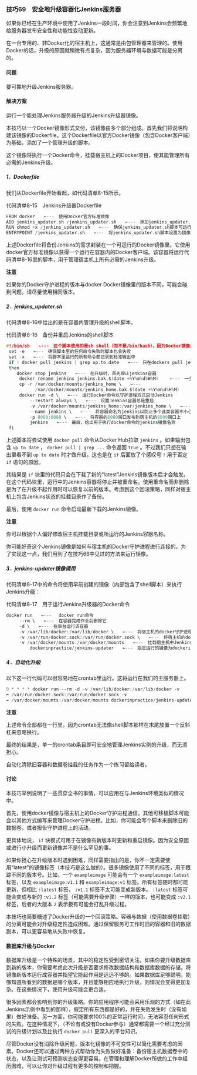 ### 技巧69　安全地升级容器化Jenkins服务器

如果你已经在生产环境中使用了Jenkins一段时间，你会注意到Jenkins会频繁地给服务器发布安全性和功能性变动更新。

在一台专用的、非Docker化的宿主机上，这通常是由包管理器来管理的。使用Docker的话，升级的原因就稍微有点复杂，因为服务器环境与数据可能是分离的。

#### 问题

要可靠地升级Jenkins服务器。

#### 解决方案

运行一个能处理Jenkins服务器升级的Jenkins升级器镜像。

本技巧以一个Docker镜像形式交付，该镜像由多个部分组成。首先我们将说明构建该镜像的Dockerfile。这个Dockerfile以官方Docker镜像（包含Docker客户端）为基础，添加了一个管理升级的脚本。

这个镜像将执行一个Docker命令，挂载宿主机上的Docker项目，使其能管理所有必需的Jenkins升级。

##### 1．Dockerfile

我们从Dockerfile开始看起，如代码清单8-15所示。

代码清单8-15　Jenkins升级器Dockerfile

```c
FROM docker　　⇽---　使用Docker官方标准镜像
ADD jenkins_updater.sh /jenkins_updater.sh　　⇽---　添加jenkins_updater.sh脚本（稍后讨论）
RUN chmod +x /jenkins_updater.sh　　⇽---　确保jenkins_updater.sh脚本可运行
ENTRYPOINT /jenkins_updater.sh　　⇽---　将jenkins_updater.sh脚本设置为镜像默认的入口点
```

上述Dockerfile将备份Jenkins的需求封装在一个可运行的Docker镜像里。它使用docker官方标准镜像以获得一个运行在容器内的Docker客户端。该容器将运行代码清单8-16里的脚本，用于管理宿主机上所有必需的Jenkins升级。



**注意**

如果你的Docker守护进程的版本与docker Docker镜像里的版本不同，可能会碰到问题。请尽量使用相同版本。



##### 2．jenkins_updater.sh

代码清单8-16中给出的是在容器内管理升级的shell脚本。

代码清单8-16　备份并重启Jenkins的shell脚本

```c
#!/bin/sh　　⇽---　这个脚本使用的是sh shell（而不是/bin/bash），因为Docker镜像里只有sh
 set -e　　⇽---　确保脚本里的任何命令失败时脚本也会失败
 set -x　　⇽---　将脚本里运行的所有命令都记录到标准输出中
 if ! docker pull jenkins | grep up.to.date　　⇽---　只在dockers pull jenkins不输出up to date时触发
 then
    docker stop jenkins　　⇽---　在升级时，首先停止jenkins容器
     docker rename jenkins jenkins.bak.$(date +%Y%m%d%H%M) 　　⇽---　一旦停止，将jenkins容器重命名为jenkins.bak跟着到分钟的时间
     cp -r /var/docker/mounts/jenkins_home \　　⇽---　
           /var/docker/mounts/jenkins_home.bak.$(date +%Y%m%d%H%M) 　　⇽---　将Jenkins容器镜像状态目录复制到备份目录中
     docker run -d \　　⇽---　运行Docker命令以守护进程方式启动Jenkins
         --restart always \　　⇽---　设置Jenkins容器总是重启
         -v /var/docker/mounts/jenkins_home:/var/jenkins_home \　　⇽---　将jenkins状态卷挂载到宿主机目录中
         --name jenkins \　　⇽---　将容器命名为jenkins以防止多个此类容器不小心同时运行
         -p 8080:8080 \　　⇽---　将容器的8080端口发布到宿主机的8080端口上
         jenkins　　⇽---　最后，给出用于执行docker命令的jenkins镜像名称
 fi
```

上述脚本将尝试使用 `docker pull` 命令从Docker Hub拉取 `jenkins` 。如果输出包含 `up to date` ， `docker pull | grep ...` 命令返回 `true` 。不过我们只想在输出里看不到 `up to date` 时才做升级。这也是在 `if` 后面放了个感叹号 `!` 用于否定 `if` 语句的原因。

其结果是 `if` 块里的代码只会在下载了新的“latest”Jenkins镜像版本后才会触发。在这个代码块里，运行中的Jenkins容器将停止并被重命名。使用重命名而非删除是为了在升级不起作用时可以恢复以前的版本。考虑到这个回滚策略，同样对宿主机上包含Jenkins状态的挂载目录作了备份。

最后，使用 `docker run` 命令启动最新下载的Jenkins镜像。



**注意**

你可以根据个人偏好修改宿主机挂载目录或所运行的Jenkins容器名称。



你可能好奇这个Jenkins镜像是如何与宿主机的Docker守护进程进行连接的。为了实现这一点，我们用到了在技巧66中见过的方法来运行镜像。

##### 3．jenkins-updater镜像调用

代码清单8-17中的命令将使用早前创建的镜像（内部包含了shell脚本）来执行Jenkins升级：

代码清单8-17　用于运行Jenkins升级器的Docker命令

```c
docker run　　⇽---　 docker run命令
     --rm \　　⇽---　在容器完成作业后删除它
     -d \　　⇽---　在后台运行该容器
     -v /var/lib/docker:/var/lib/docker \　　⇽---　将宿主机的docker守护进程目录挂载到容器中
     -v /var/run/docker.sock:/var/run/docker.sock \　　⇽---　将宿主机的docker套接字挂载到容器中，这样docker命令就可以在容器中起作用
     -v /var/docker/mounts:/var/docker/mounts　　⇽---　挂载宿主机中Jenkins数据所存储的挂载目录，以便jenkins_updater.sh脚本可以复制这些文件
         dockerinpractice/jenkins-updater　　⇽---　指定运行的镜像为dockerinpractice/ jenkins-updater镜像
```

##### 4．自动化升级

以下这一行代码可以很容易地在crontab里运行。这将运行在我们的主服务器上。

```c
0 * * * * docker run --rm -d -v /var/lib/docker:/var/lib/docker -v
➥ /var/run/docker.sock:/var/run/docker.sock -v
➥ /var/docker/mounts:/var/docker/mounts dockerinpractice/jenkins-updater
```



**注意**

上述命令全部都在一行里，因为crontab无法像shell脚本那样在末尾放置一个反斜杠来忽略换行。



最终的结果是，单一的crontab条目即可安全地管理Jenkins实例的升级，而无须担心。

自动化清除旧容器和数据卷挂载的任务作为一个练习留给读者。

#### 讨论

本技巧举例说明了一些贯穿全书的事情，可以应用在与Jenkins环境类似的情况中。

首先，使用docker镜像与宿主机上的Docker守护进程通信。其他可移植脚本可能会以其他方式编写来管理Docker守护进程。比如，你可能会写个脚本来删除旧的数据卷，或者报告守护进程上的活动。

更具体地说， `if` 块模式可用于在镜像有新版本时更新和重启镜像。因为安全原因或进行小升级而更新镜像并不是什么罕见的事。

如果你担心在升级版本时遇到困难，同样需要指出的是，你不一定需要使用“latest”的镜像标签（本技巧是这么做的）。很多镜像使用了不同的标签，用于跟踪不同的版本号。比如，一个 `exampleimage` 可能会有一个 `exampleimage:latest` 标签，以及 `exampleimage:v1.1` 和 `exampleimage:v1` 标签。所有标签随时都可能更新，但相比 `:latest` 标签， `:v1.1` 标签不太可能变成新版本。 `:latest` 标签可能会变成与新的 `:v1.2` 标签（可能需要升级步骤）一样的版本，也可能变成 `:v2.1` 标签，后者的大版本 `2` 表示极有可能会打乱升级过程。

本技巧也简要概述了Docker升级的一个回滚策略。容器与数据（使用数据卷挂载）的分离可能会对升级稳定性造成困难。通过保留服务可工作时旧的容器和旧的数据副本，可以更容易地从失败中恢复。

#### 数据库升级与Docker

数据库升级是一个特殊的场景，其中的稳定性受到密切关注。如果你要升级数据库到新的版本，你需要考虑此次升级是否要求修改数据结构和数据库数据的存储。将镜像新版本运行成容器并指望它能起作用是远远不够的。如果数据库足够聪明，能够知道所看到的数据是哪个版本，并且能够相应地执行升级，则情况会变得更加复杂。在这些情况下，使用升级可能会更合适。

很多因素都会影响到你的升级策略。你的应用程序可能会采用乐观的方式（如在此Jenkins示例中看到的那样），假定所有东西都是好的，并在失败发生时（没有如果）做好准备。另一方面，你可能要求100%的正常运行时间，无法容忍任何形式的失败。在这种情况下，（不论有或没有Docker参与）通常都需要一个经过充分测试的升级计划以及比执行 `docker pull` 更深入的平台知识。

尽管Docker没有消除升级问题，版本化镜像的不可变性可以简化需要考虑的因素。Docker还可以通过两种方式帮助你为失败做好准备：备份宿主机数据卷中的状态，以及让测试可预测状态变得更容易。在管理和理解Docker所做的工作中经历困难，可以让你对升级过程有更多的控制和把握。

